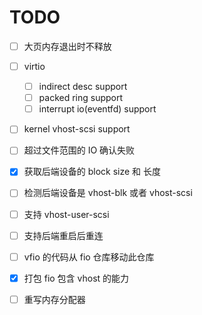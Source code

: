 # TODO

- [ ] 大页内存退出时不释放
- [ ] virtio
    - [ ] indirect desc support
    - [ ] packed ring support
    - [ ] interrupt io(eventfd) support
- [ ] kernel vhost-scsi support
- [ ] 超过文件范围的 IO 确认失败
- [x] 获取后端设备的 block size 和 长度
- [ ] 检测后端设备是 vhost-blk 或者 vhost-scsi
- [ ] 支持 vhost-user-scsi
- [ ] 支持后端重启后重连
- [ ] vfio 的代码从 fio 仓库移动此仓库
- [x] 打包 fio 包含 vhost 的能力
- [ ] 重写内存分配器

